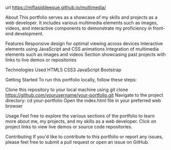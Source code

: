 url  https://miflasiddeeque.github.io/multimedia/

About
This portfolio serves as a showcase of my skills and projects as a web developer. It includes various multimedia elements such as images, videos, and interactive components to demonstrate my proficiency in front-end development.

Features
Responsive design for optimal viewing across devices
Interactive elements using JavaScript and CSS animations
Integration of multimedia elements such as images and videos
Section showcasing past projects with links to live demos or repositories

Technologies Used
HTML5
CSS3 
JavaScript 
Bootstrap 

Getting Started
To run this portfolio locally, follow these steps:

Clone this repository to your local machine using git clone https://github.com/yourusername/your-portfolio.git
Navigate to the project directory: cd your-portfolio
Open the index.html file in your preferred web browser

Usage
Feel free to explore the various sections of the portfolio to learn more about me, my projects, and my skills as a web developer. Click on project links to view live demos or source code repositories.

Contributing
If you'd like to contribute to this portfolio or report any issues, please feel free to submit a pull request or open an issue on GitHub.
